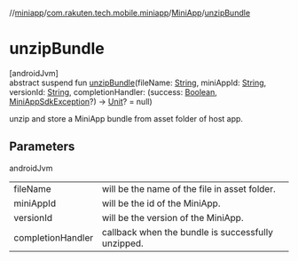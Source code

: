 //[miniapp](../../../index.md)/[com.rakuten.tech.mobile.miniapp](../index.md)/[MiniApp](index.md)/[unzipBundle](unzip-bundle.md)

# unzipBundle

[androidJvm]\
abstract suspend fun [unzipBundle](unzip-bundle.md)(fileName: [String](https://kotlinlang.org/api/latest/jvm/stdlib/kotlin/-string/index.html), miniAppId: [String](https://kotlinlang.org/api/latest/jvm/stdlib/kotlin/-string/index.html), versionId: [String](https://kotlinlang.org/api/latest/jvm/stdlib/kotlin/-string/index.html), completionHandler: (success: [Boolean](https://kotlinlang.org/api/latest/jvm/stdlib/kotlin/-boolean/index.html), [MiniAppSdkException](../-mini-app-sdk-exception/index.md)?) -&gt; [Unit](https://kotlinlang.org/api/latest/jvm/stdlib/kotlin/-unit/index.html)? = null)

unzip and store a MiniApp bundle from asset folder of host app.

## Parameters

androidJvm

| | |
|---|---|
| fileName | will be the name of the file in asset folder. |
| miniAppId | will be the id of the MiniApp. |
| versionId | will be the version of the MiniApp. |
| completionHandler | callback when the bundle is successfully unzipped. |
